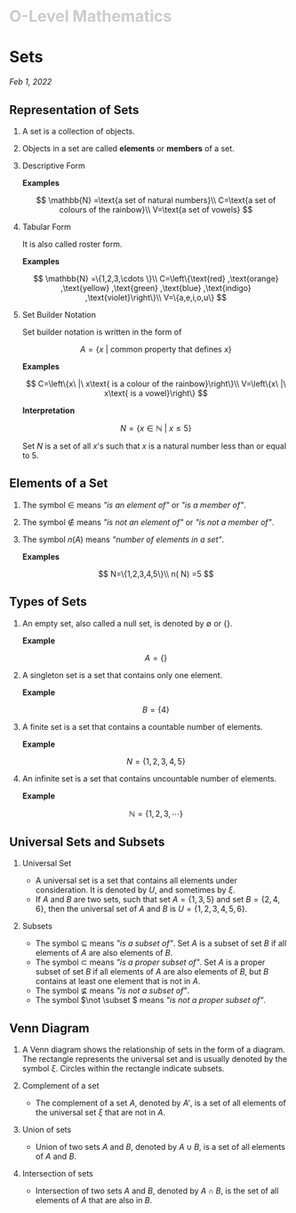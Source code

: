 <h1 style="color: #ccc">O-Level Mathematics</h1>

# Sets

*Feb 1, 2022*

## Representation of Sets

1. A set is a collection of objects.

2. Objects in a set are called **elements** or **members** of a set.

3. Descriptive Form

    **Examples**

    $$
    \mathbb{N} =\text{a set of natural numbers}\\
    C=\text{a set of colours of the rainbow}\\
    V=\text{a set of vowels}
    $$

4. Tabular Form

    It is also called roster form.

    **Examples**

    $$
    \mathbb{N} =\{1,2,3,\cdots \}\\
    C=\left\{\text{red} ,\text{orange} ,\text{yellow} ,\text{green} ,\text{blue} ,\text{indigo} ,\text{violet}\right\}\\
    V=\{a,e,i,o,u\}
    $$

5. Set Builder Notation

    Set builder notation is written in the form of

    $$
    A=\left\{x\ |\ \text{common property that defines } x\right\}
    $$

    **Examples**

    $$
    C=\left\{x\ |\ x\text{ is a colour of the rainbow}\right\}\\
    V=\left\{x\ |\ x\text{ is a vowel}\right\}
    $$

    **Interpretation**

    $$
    N=\{x\in \mathbb{N}\ |\ x\leq 5\}
    $$

    Set $N$ is a set of all $x$'s such that $x$ is a natural number less than or equal to $5$.

## Elements of a Set

1. The symbol $\in$ means *"is an element of"* or *"is a member of"*.
2. The symbol $\notin$ means *"is not an element of"* or *"is not a member of"*.
3. The symbol $n(A)$ means *"number of elements in a set"*.

    **Examples**

    $$
    N=\{1,2,3,4,5\}\\
    n( N) =5
    $$

## Types of Sets

1. An empty set, also called a null set, is denoted by $\emptyset$ or $\{\}$.

    **Example**

    $$
    A = \{\}
    $$

2. A singleton set is a set that contains only one element.

    **Example**

    $$
    B = \{4\}
    $$

3. A finite set is a set that contains a countable number of elements.

    **Example**

    $$
    N=\{1,2,3,4,5\}
    $$

4. An infinite set is a set that contains uncountable number of elements.

    **Example**

    $$
    \mathbb{N} =\{1,2,3,\cdots\}
    $$

## Universal Sets and Subsets

1. Universal Set

    - A universal set is a set that contains all elements under consideration. It is denoted by $U$, and sometimes by $\xi$.
    - If $A$ and $B$ are two sets, such that set $A=\{1,3,5\}$ and set $B=\{2,4,6\}$, then the universal set of $A$ and $B$ is $U=\{1,2,3,4,5,6\}$.

2. Subsets

    - The symbol $\subseteq$ means *"is a subset of"*. Set $A$ is a subset of set $B$ if all elements of $A$ are also elements of $B$.
    - The symbol $\subset$ means *"is a proper subset of"*. Set $A$ is a proper subset of set $B$ if all elements of $A$ are also elements of $B$, but $B$ contains at least one element that is not in $A$.
    - The symbol $\nsubseteq$ means *"is not a subset of"*.
    - The symbol $\not \subset $ means *"is not a proper subset of"*.

## Venn Diagram

1. A Venn diagram shows the relationship of sets in the form of a diagram. The rectangle represents the universal set and is usually denoted by the symbol $\xi$. Circles within the rectangle indicate subsets.

2. Complement of a set

    - The complement of a set $A$, denoted by $A'$, is a set of all elements of the universal set $\xi$ that are not in $A$.

3. Union of sets

    - Union of two sets $A$ and $B$, denoted by $A\cup B$, is a set of all elements of $A$ and $B$.

4. Intersection of sets

    - Intersection of two sets $A$ and $B$, denoted by $A\cap B$, is the set of all elements of $A$ that are also in $B$.
